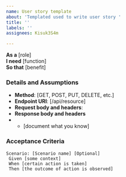 ```yaml
---
name: User story template
about: 'Templated used to write user story '
title: ''
labels: ''
assignees: Kisuk3S4m

---
```


**As a** [role]  
 **I need** [function]  
 **So that** [benefit]  
   
 ### Details and Assumptions
- **Method**: [GET, POST, PUT, DELETE, etc.]
- **Endpoint URI**: [/api/resource]
- **Request body and headers**:
- **Response body and headers**
- * [document what you know]
   
 ### Acceptance Criteria   
 ```gherkin
Scenario: [Scenario name] [Optional]
  Given [some context]
  When [certain action is taken]
  Then [the outcome of action is observed]
 ```
